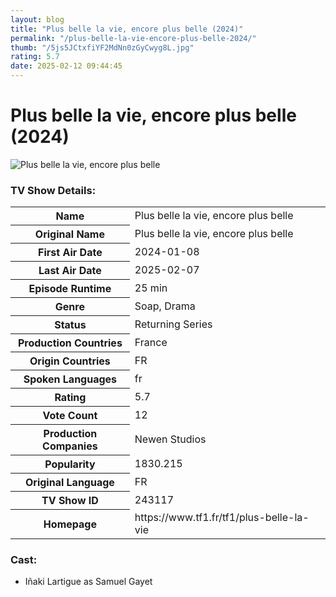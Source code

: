 ```yaml
---
layout: blog
title: "Plus belle la vie, encore plus belle (2024)"
permalink: "/plus-belle-la-vie-encore-plus-belle-2024/"
thumb: "/5js5JCtxfiYF2MdNn0zGyCwyg8L.jpg"
rating: 5.7
date: 2025-02-12 09:44:45
---
```

<h1 class="title">Plus belle la vie, encore plus belle (2024)</h1><div class="poster"><img src="{{ site.imglink }}/5js5JCtxfiYF2MdNn0zGyCwyg8L.jpg" class="img-fluid my-3" alt="Plus belle la vie, encore plus belle"/></div><div class="plot"></div><h3>TV Show Details:</h3><table class="table table-bordered details"><tr><th>Name</th><td>Plus belle la vie, encore plus belle</td></tr><tr><th>Original Name</th><td>Plus belle la vie, encore plus belle</td></tr><tr><th>First Air Date</th><td>2024-01-08</td></tr><tr><th>Last Air Date</th><td>2025-02-07</td></tr><tr><th>Episode Runtime</th><td>25 min</td></tr><tr><th>Genre</th><td>Soap, Drama</td></tr><tr><th>Status</th><td>Returning Series</td></tr><tr><th>Production Countries</th><td>France</td></tr><tr><th>Origin Countries</th><td>FR</td></tr><tr><th>Spoken Languages</th><td>fr</td></tr><tr><th>Rating</th><td>5.7</td></tr><tr><th>Vote Count</th><td>12</td></tr><tr><th>Production Companies</th><td>Newen Studios</td></tr><tr><th>Popularity</th><td>1830.215</td></tr><tr><th>Original Language</th><td>FR</td></tr><tr><th>TV Show ID</th><td>243117</td></tr><tr><th>Homepage</th><td>https://www.tf1.fr/tf1/plus-belle-la-vie</td></tr></table><h3>Cast:</h3><ul class="list-group cast"><li>Iñaki Lartigue as Samuel Gayet</li></ul>